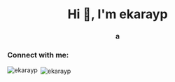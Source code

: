 <h1 align="center">Hi 👋, I'm ekarayp</h1>
<h3 align="center">a</h3>

<h3 align="left">Connect with me:</h3>
<p align="left">
</p>

<p><img align="left" src="https://github-readme-stats.vercel.app/api/top-langs?username=ekarayp&show_icons=true&locale=en&layout=compact" alt="ekarayp" /></p>

<p>&nbsp;<img align="center" src="https://github-readme-stats.vercel.app/api?username=ekarayp&show_icons=true&locale=en" alt="ekarayp" /></p>

